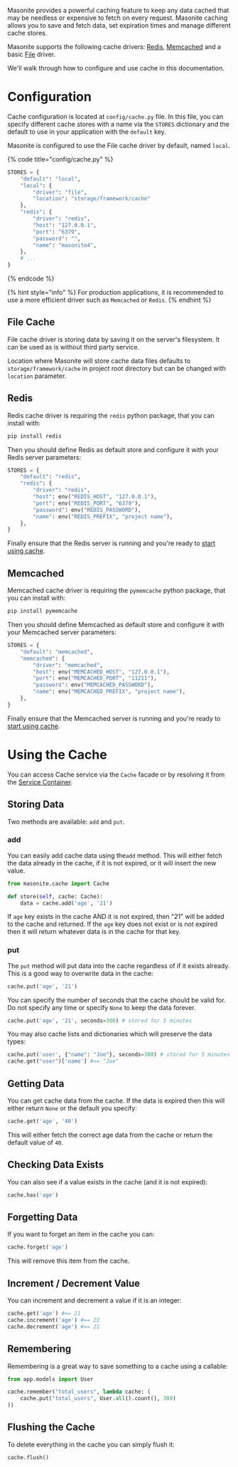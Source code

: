 Masonite provides a powerful caching feature to keep any data cached that may be needless or expensive to fetch on every request. Masonite caching allows you to save and fetch data, set expiration times and manage different cache stores.

Masonite supports the following cache drivers: [Redis](#redis), [Memcached](#memcached) and a basic [File](#file-cache) driver.

We'll walk through how to configure and use cache in this documentation.

# Configuration

Cache configuration is located at `config/cache.py` file. In this file, you can specify different
cache stores with a name via the `STORES` dictionary and the default to use in your application with the `default` key.

Masonite is configured to use the File cache driver by default, named `local`.

{% code title="config/cache.py" %}
```python
STORES = {
    "default": "local",
    "local": {
        "driver": "file",
        "location": "storage/framework/cache"
    },
    "redis": {
        "driver": "redis",
        "host": "127.0.0.1",
        "port": "6379",
        "password": "",
        "name": "masonite4",
    },
    # ...
}
```
{% endcode %}

{% hint style="info" %}
For production applications, it is recommended to use a more efficient driver such as `Memcached` or `Redis`.
{% endhint %}

## File Cache

File cache driver is storing data by saving it on the server's filesystem. It can be used as is
without third party service.

Location where Masonite will store cache data files defaults to `storage/framework/cache` in project
root directory but can be changed with `location` parameter.

## Redis

Redis cache driver is requiring the `redis` python package, that you can install with:
```bash
pip install redis
```

Then you should define Redis as default store and configure it with your Redis server parameters:
```python
STORES = {
    "default": "redis",
    "redis": {
        "driver": "redis",
        "host": env("REDIS_HOST", "127.0.0.1"),
        "port": env("REDIS_PORT", "6379"),
        "password": env("REDIS_PASSWORD"),
        "name": env("REDIS_PREFIX", "project name"),
    },
}
```

Finally ensure that the Redis server is running and you're ready to [start using cache](#using-the-cache).


## Memcached

Memcached cache driver is requiring the `pymemcache` python package, that you can install with:

```bash
pip install pymemcache
```

Then you should define Memcached as default store and configure it with your Memcached server parameters:

```python
STORES = {
    "default": "memcached",
    "memcached": {
        "driver": "memcached",
        "host": env("MEMCACHED_HOST", "127.0.0.1"),
        "port": env("MEMCACHED_PORT", "11211"),
        "password": env("MEMCACHED_PASSWORD"),
        "name": env("MEMCACHED_PREFIX", "project name"),
    },
}
```

Finally ensure that the Memcached server is running and you're ready to [start using cache](#using-the-cache).


# Using the Cache

You can access Cache service via the `Cache` facade or by resolving it from the [Service Container](../architecture/service-container.md).

## Storing Data

Two methods are available: `add` and `put`.

### add
You can easily add cache data using the`add` method. This will either fetch the data already in the cache, if it is not expired, or it will insert the new value.

```python
from masonite.cache import Cache

def store(self, cache: Cache):
    data = cache.add('age', '21')
```

If `age` key exists in the cache AND it is not expired, then "21" will be added to the cache and returned. If the `age` key does not exist or is not expired then it will return whatever data is in the cache for that key.

### put

The `put` method will put data into the cache regardless of if it exists already. This is a good way to overwrite data in the cache:

```python
cache.put('age', '21')
```

You can specify the number of seconds that the cache should be valid for. Do not specify any time or specify `None` to keep the data forever.

```python
cache.put('age', '21', seconds=300) # stored for 5 minutes
```

You may also cache lists and dictionaries which will preserve the data types:

```python
cache.put('user', {"name": "Joe"}, seconds=300) # stored for 5 minutes
cache.get("user")['name'] #== "Joe"
```

## Getting Data

You can get cache data from the cache. If the data is expired then this will either return `None` or the default you specify:

```python
cache.get('age', '40')
```

This will either fetch the correct age data from the cache or return the default value of `40`.

## Checking Data Exists

You can also see if a value exists in the cache (and it is not expired):

```python
cache.has('age')
```

## Forgetting Data

If you want to forget an item in the cache you can:

```python
cache.forget('age')
```

This will remove this item from the cache.

## Increment / Decrement Value

You can increment and decrement a value if it is an integer:

```python
cache.get('age') #== 21
cache.increment('age') #== 22
cache.decrement('age') #== 21
```

## Remembering

Remembering is a great way to save something to a cache using a callable:

```python
from app.models import User

cache.remember("total_users", lambda cache: (
    cache.put("total_users", User.all().count(), 300)
))
```

## Flushing the Cache

To delete everything in the cache you can simply flush it:

```python
cache.flush()
```
